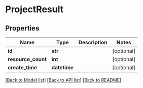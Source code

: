 # ProjectResult

## Properties
Name | Type | Description | Notes
------------ | ------------- | ------------- | -------------
**id** | **str** |  | [optional] 
**resource_count** | **int** |  | [optional] 
**create_time** | **datetime** |  | [optional] 

[[Back to Model list]](../README.md#documentation-for-models) [[Back to API list]](../README.md#documentation-for-api-endpoints) [[Back to README]](../README.md)


